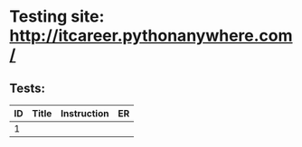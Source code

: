 # Testing site: http://itcareer.pythonanywhere.com/
## Tests:
|ID|Title|Instruction|ER|
|:--|:--|:--|:--|
|1|
